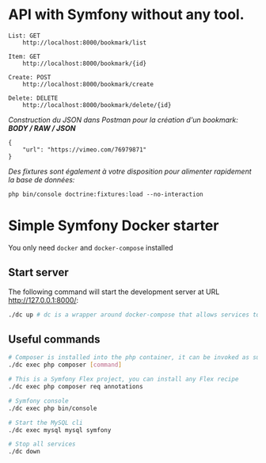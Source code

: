 # API with Symfony without any tool.

    List: GET
        http://localhost:8000/bookmark/list

    Item: GET
        http://localhost:8000/bookmark/{id}

    Create: POST
        http://localhost:8000/bookmark/create

    Delete: DELETE
        http://localhost:8000/bookmark/delete/{id}

_Construction du JSON dans Postman pour la création d'un bookmark: **BODY / RAW / JSON**_

    {
        "url": "https://vimeo.com/76979871"
    }

_Des fixtures sont également à votre disposition pour alimenter rapidement la base de données:_

    php bin/console doctrine:fixtures:load --no-interaction

# Simple Symfony Docker starter

You only need `docker` and `docker-compose` installed

## Start server

The following command will start the development server at URL http://127.0.0.1:8000/:

```bash
./dc up # dc is a wrapper around docker-compose that allows services to be run under the current user
```

## Useful commands

```bash
# Composer is installed into the php container, it can be invoked as such:
./dc exec php composer [command]

# This is a Symfony Flex project, you can install any Flex recipe
./dc exec php composer req annotations

# Symfony console
./dc exec php bin/console

# Start the MySQL cli
./dc exec mysql mysql symfony

# Stop all services
./dc down
```
